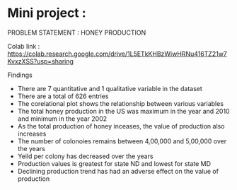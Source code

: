 # Mini project :

PROBLEM STATEMENT : HONEY PRODUCTION 

Colab link : https://colab.research.google.com/drive/1L5ETkKHBzWiwHRNu416TZ21w7KvxzXSS?usp=sharing

Findings
* There are 7 quantitative and 1 qualitative variable in the dataset
* There are a total of 626 entries
* The corelational plot shows the relationship between various variables 
* The total honey production in the US was maximum in the year and 2010 and minimum in the year 2002
* As the total production of honey inceases, the value of production also increases
* The number of colonoies remains between 4,00,000 and 5,00,000 over the years
* Yeild per colony has decreased over the years
* Production values is greatest for state ND and lowest for state MD
* Declining production trend has had an adverse effect on the value of production
